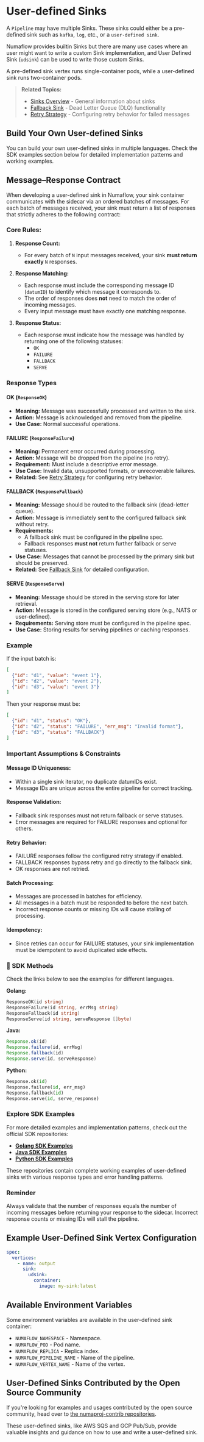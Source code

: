 # User-defined Sinks

A `Pipeline` may have multiple Sinks. These sinks could either be a pre-defined sink such as `kafka`, `log`, etc., or a `user-defined sink`.

Numaflow provides builtin Sinks but there are many use cases where an user might want to write a custom Sink implementation, and User Defined Sink (`udsink`) can be used to write those custom Sinks.

A pre-defined sink vertex runs single-container pods, while a user-defined sink runs two-container pods.

> **Related Topics:**
> - [Sinks Overview](./overview.md) - General information about sinks
> - [Fallback Sink](./fallback.md) - Dead Letter Queue (DLQ) functionality
> - [Retry Strategy](./retry-strategy.md) - Configuring retry behavior for failed messages

## Build Your Own User-defined Sinks

You can build your own user-defined sinks in multiple languages. Check the SDK examples section below for detailed implementation patterns and working examples.

## Message–Response Contract

When developing a user-defined sink in Numaflow, your sink container communicates with the sidecar via an ordered batches of messages. For each batch of messages received, your sink must return a list of responses that strictly adheres to the following contract:

### Core Rules:

1. **Response Count:**
   - For every batch of `N` input messages received, your sink **must return exactly** `N` responses.

2. **Response Matching:**
   - Each response must include the corresponding message ID (`datumID`) to identify which message it corresponds to.
   - The order of responses does **not** need to match the order of incoming messages.
   - Every input message must have exactly one matching response.

3. **Response Status:**
   - Each response must indicate how the message was handled by returning one of the following statuses:
     - `OK`
     - `FAILURE`
     - `FALLBACK`
     - `SERVE`

### Response Types

#### **OK** (`ResponseOK`)
- **Meaning:** Message was successfully processed and written to the sink.
- **Action:** Message is acknowledged and removed from the pipeline.
- **Use Case:** Normal successful operations.

#### **FAILURE** (`ResponseFailure`)
- **Meaning:** Permanent error occurred during processing.
- **Action:** Message will be dropped from the pipeline (no retry).
- **Requirement:** Must include a descriptive error message.
- **Use Case:** Invalid data, unsupported formats, or unrecoverable failures.
- **Related:** See [Retry Strategy](./retry-strategy.md) for configuring retry behavior.

#### **FALLBACK** (`ResponseFallback`)
- **Meaning:** Message should be routed to the fallback sink (dead-letter queue).
- **Action:** Message is immediately sent to the configured fallback sink without retry.
- **Requirements:** 
  - A fallback sink must be configured in the pipeline spec.
  - Fallback responses **must not** return further fallback or serve statuses.
- **Use Case:** Messages that cannot be processed by the primary sink but should be preserved.
- **Related:** See [Fallback Sink](./fallback.md) for detailed configuration.

#### **SERVE** (`ResponseServe`)
- **Meaning:** Message should be stored in the serving store for later retrieval.
- **Action:** Message is stored in the configured serving store (e.g., NATS or user-defined).
- **Requirements:** Serving store must be configured in the pipeline spec.
- **Use Case:** Storing results for serving pipelines or caching responses.

###  Example

If the input batch is:

```json
[
  {"id": "d1", "value": "event 1"},
  {"id": "d2", "value": "event 2"},
  {"id": "d3", "value": "event 3"}
]
```

Then your response must be:

```json
[
  {"id": "d1", "status": "OK"},
  {"id": "d2", "status": "FAILURE", "err_msg": "Invalid format"},
  {"id": "d3", "status": "FALLBACK"}
]
```

###  Important Assumptions & Constraints

#### **Message ID Uniqueness:**
- Within a single sink iterator, no duplicate datumIDs exist.
- Message IDs are unique across the entire pipeline for correct tracking.

#### **Response Validation:**
- Fallback sink responses must not return fallback or serve statuses.
- Error messages are required for FAILURE responses and optional for others.

#### **Retry Behavior:**
- FAILURE responses follow the configured retry strategy if enabled.
- FALLBACK responses bypass retry and go directly to the fallback sink.
- OK responses are not retried.

#### **Batch Processing:**
- Messages are processed in batches for efficiency.
- All messages in a batch must be responded to before the next batch.
- Incorrect response counts or missing IDs will cause stalling of processing.

#### **Idempotency:**
- Since retries can occur for FAILURE statuses, your sink implementation must be idempotent to avoid duplicated side effects.

### 🔧 SDK Methods

Check the links below to see the examples for different languages.

**Golang:**
```go
ResponseOK(id string)
ResponseFailure(id string, errMsg string)
ResponseFallback(id string)
ResponseServe(id string, serveResponse []byte)
```

**Java:**
```java
Response.ok(id)
Response.failure(id, errMsg)
Response.fallback(id)
Response.serve(id, serveResponse)
```

**Python:**
```python
Response.ok(id)
Response.failure(id, err_msg)
Response.fallback(id)
Response.serve(id, serve_response)
```

###  Explore SDK Examples

For more detailed examples and implementation patterns, check out the official SDK repositories:

- **[Golang SDK Examples](https://github.com/numaproj/numaflow-go/tree/main/pkg/sinker/examples/)**
- **[Java SDK Examples](https://github.com/numaproj/numaflow-java/tree/main/examples/src/main/java/io/numaproj/numaflow/examples/sink/simple/)**
- **[Python SDK Examples](https://github.com/numaproj/numaflow-python/tree/main/examples/sink/)**

These repositories contain complete working examples of user-defined sinks with various response types and error handling patterns.

### **Reminder**

Always validate that the number of responses equals the number of incoming messages before returning your response to the sidecar. Incorrect response counts or missing IDs will stall the pipeline.

## Example User-Defined Sink Vertex Configuration

```yaml
spec:
  vertices:
    - name: output
      sink:
        udsink:
          container:
            image: my-sink:latest
```

## Available Environment Variables

Some environment variables are available in the user-defined sink container:

- `NUMAFLOW_NAMESPACE` - Namespace.
- `NUMAFLOW_POD` - Pod name.
- `NUMAFLOW_REPLICA` - Replica index.
- `NUMAFLOW_PIPELINE_NAME` - Name of the pipeline.
- `NUMAFLOW_VERTEX_NAME` - Name of the vertex.

## User-Defined Sinks Contributed by the Open Source Community

If you're looking for examples and usages contributed by the open source community, head over to [the numaproj-contrib repositories](https://github.com/orgs/numaproj-contrib/repositories).

These user-defined sinks, like AWS SQS and GCP Pub/Sub, provide valuable insights and guidance on how to use and write a user-defined sink.